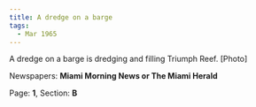 ```yaml
---  
title: A dredge on a barge  
tags:  
  - Mar 1965  
---  
```

  
A dredge on a barge is dredging and filling Triumph Reef. [Photo]  
  
Newspapers: **Miami Morning News or The Miami Herald**  
  
Page: **1**, Section: **B** 
